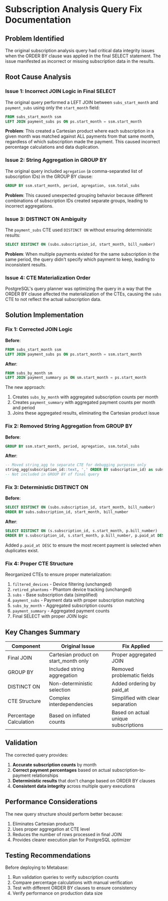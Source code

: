 # Subscription Analysis Query Fix Documentation

## Problem Identified

The original subscription analysis query had critical data integrity issues when the ORDER BY clause was applied in the final SELECT statement. The issue manifested as incorrect or missing subscription data in the results.

## Root Cause Analysis

### Issue 1: Incorrect JOIN Logic in Final SELECT
The original query performed a LEFT JOIN between `subs_start_month` and `payment_subs` using only the `start_month` field:

```sql
FROM subs_start_month ssm 
LEFT JOIN payment_subs ps ON ps.start_month = ssm.start_month
```

**Problem**: This created a Cartesian product where each subscription in a given month was matched against ALL payments from that same month, regardless of which subscription made the payment. This caused incorrect percentage calculations and data duplication.

### Issue 2: String Aggregation in GROUP BY
The original query included `agregation` (a comma-separated list of subscription IDs) in the GROUP BY clause:

```sql
GROUP BY ssm.start_month, period, agregation, ssm.total_subs
```

**Problem**: This caused unexpected grouping behavior because different combinations of subscription IDs created separate groups, leading to incorrect aggregations.

### Issue 3: DISTINCT ON Ambiguity
The `payment_subs` CTE used `DISTINCT ON` without ensuring deterministic results:

```sql
SELECT DISTINCT ON (subs.subscription_id, start_month, bill_number)
```

**Problem**: When multiple payments existed for the same subscription in the same period, the query didn't specify which payment to keep, leading to inconsistent results.

### Issue 4: CTE Materialization Order
PostgreSQL's query planner was optimizing the query in a way that the ORDER BY clause affected the materialization of the CTEs, causing the `subs` CTE to not reflect the actual subscription data.

## Solution Implementation

### Fix 1: Corrected JOIN Logic
**Before**:
```sql
FROM subs_start_month ssm 
LEFT JOIN payment_subs ps ON ps.start_month = ssm.start_month
```

**After**:
```sql
FROM subs_by_month sm
LEFT JOIN payment_summary ps ON sm.start_month = ps.start_month
```

The new approach:
1. Creates `subs_by_month` with aggregated subscription counts per month
2. Creates `payment_summary` with aggregated payment counts per month and period
3. Joins these aggregated results, eliminating the Cartesian product issue

### Fix 2: Removed String Aggregation from GROUP BY
**Before**:
```sql
GROUP BY ssm.start_month, period, agregation, ssm.total_subs
```

**After**:
```sql
-- Moved string_agg to separate CTE for debugging purposes only
string_agg(subscription_id::text, ',' ORDER BY subscription_id) as subscription_ids
-- Not included in GROUP BY of final query
```

### Fix 3: Deterministic DISTINCT ON
**Before**:
```sql
SELECT DISTINCT ON (subs.subscription_id, start_month, bill_number)
ORDER BY subs.subscription_id, start_month, bill_number
```

**After**:
```sql
SELECT DISTINCT ON (s.subscription_id, s.start_month, p.bill_number)
ORDER BY s.subscription_id, s.start_month, p.bill_number, p.paid_at DESC
```

Added `p.paid_at DESC` to ensure the most recent payment is selected when duplicates exist.

### Fix 4: Proper CTE Structure
Reorganized CTEs to ensure proper materialization:
1. `filtered_devices` - Device filtering (unchanged)
2. `retired_phantoms` - Phantom device tracking (unchanged)
3. `subs` - Base subscription data (simplified)
4. `payment_subs` - Payment data with proper subscription matching
5. `subs_by_month` - Aggregated subscription counts
6. `payment_summary` - Aggregated payment counts
7. Final SELECT with proper JOIN logic

## Key Changes Summary

| Component | Original Issue | Fix Applied |
|-----------|---------------|-------------|
| Final JOIN | Cartesian product on start_month only | Proper aggregated JOIN |
| GROUP BY | Included string aggregation | Removed problematic fields |
| DISTINCT ON | Non-deterministic selection | Added ordering by paid_at |
| CTE Structure | Complex interdependencies | Simplified with clear separation |
| Percentage Calculation | Based on inflated counts | Based on actual unique subscriptions |

## Validation

The corrected query provides:
1. **Accurate subscription counts** by month
2. **Correct payment percentages** based on actual subscription-to-payment relationships  
3. **Deterministic results** that don't change based on ORDER BY clauses
4. **Consistent data integrity** across multiple query executions

## Performance Considerations

The new query structure should perform better because:
1. Eliminates Cartesian products
2. Uses proper aggregation at CTE level
3. Reduces the number of rows processed in final JOIN
4. Provides clearer execution plan for PostgreSQL optimizer

## Testing Recommendations

Before deploying to Metabase:
1. Run validation queries to verify subscription counts
2. Compare percentage calculations with manual verification
3. Test with different ORDER BY clauses to ensure consistency
4. Verify performance on production data size